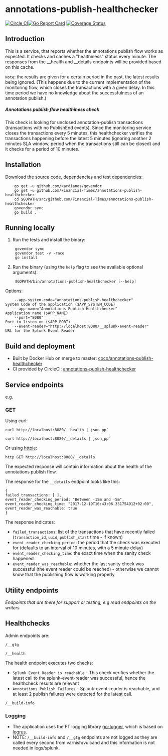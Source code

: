# annotations-publish-healthchecker

[![Circle CI](https://circleci.com/gh/Financial-Times/annotations-publish-healthchecker/tree/master.png?style=shield)](https://circleci.com/gh/Financial-Times/annotations-publish-healthchecker/tree/master)[![Go Report Card](https://goreportcard.com/badge/github.com/Financial-Times/annotations-publish-healthchecker)](https://goreportcard.com/report/github.com/Financial-Times/annotations-publish-healthchecker) [![Coverage Status](https://coveralls.io/repos/github/Financial-Times/annotations-publish-healthchecker/badge.svg)](https://coveralls.io/github/Financial-Times/annotations-publish-healthchecker)

## Introduction

This is a service, that reports whether the annotations publish flow works as expected.
It checks and caches a "healthiness" status every minute. 
The responses from the __health and __details endpoints will be provided based on this cache.

`Note`: the results are given for a certain period in the past, the latest results being ignored.
(This happens due to the current implementation of the monitoring flow, which closes the transactions with a given delay. In this time period we have no knowledge about the successfulness of an annotation publish.)

##### Annotations publish flow healthiness check

This check is looking for unclosed annotation-publish transactions (transactions with no PublishEnd events).
Since the monitoring service closes the transactions every 5 minutes, this healthchecker verifies the transactions happening before the latest 5 minutes (ignoring another 2 minutes SLA window, period when the transactions still can be closed) and it checks for a period of 10 minutes.

## Installation

Download the source code, dependencies and test dependencies:

        go get -u github.com/kardianos/govendor
        go get -u github.com/Financial-Times/annotations-publish-healthchecker
        cd $GOPATH/src/github.com/Financial-Times/annotations-publish-healthchecker
        govendor sync
        go build .

## Running locally

1. Run the tests and install the binary:

        govendor sync
        govendor test -v -race
        go install

2. Run the binary (using the `help` flag to see the available optional arguments):

        $GOPATH/bin/annotations-publish-healthchecker [--help]

Options:

        --app-system-code="annotations-publish-healthchecker"            System Code of the application ($APP_SYSTEM_CODE)
        --app-name="Annotations Publish Healthchecker"                   Application name ($APP_NAME)
        --port="8080"                                                    Port to listen on ($APP_PORT)
        --event-reader="http://localhost:8080/__splunk-event-reader"     URL for the Splunk Event Reader

## Build and deployment

* Built by Docker Hub on merge to master: [coco/annotations-publish-healthchecker](https://hub.docker.com/r/coco/annotations-publish-healthchecker/)
* CI provided by CircleCI: [annotations-publish-healthchecker](https://circleci.com/gh/Financial-Times/annotations-publish-healthchecker)

## Service endpoints

e.g.
### GET

Using curl:

    curl http://localhost:8080/__health | json_pp`
    
    curl http://localhost:8080/__details | json_pp`

Or using [httpie](https://github.com/jkbrzt/httpie):

    http GET http://localhost:8080/__details

The expected response will contain information about the health of the annotations publish flow.

The response for the `__details` endpoint looks like this:
    
    {
    failed_transactions: [ ],
    event_reader_checking_period: "Between -15m and -5m",
    event_reader_checking_time: "2017-12-19T16:43:06.351754912+02:00",
    event_reader_was_reachable: true
    }
    

The response indicates:
 - `failed_transactions`: list of the transactions that have recently failed (`transaction_id`, `uuid`, `publish_start` time - if known)
 - `event_reader_checking_period`: the period that the check was executed for (defaults to an interval of 10 minutes, with a 5 minute delay)
 - `event_reader_checking_time`: the exact time when the sanity check happened
 - `event_reader_was_reachable`: whether the last sanity check was successful (the event reader could be reached) - otherwise we cannot know that the publishing flow is working properly


## Utility endpoints
_Endpoints that are there for support or testing, e.g read endpoints on the writers_

## Healthchecks
Admin endpoints are:

`/__gtg`

`/__health`

The health endpoint executes two checks:
- `Splunk Event Reader is reachable` - This check verifies whether the latest call to the splunk-event-reader was successful, hence the healthcheck results are relevant
- `Annotations Publish Failures` - Splunk-event-reader is reachable, and at least 2 publish failures were detected for the latest call.

`/__build-info`

### Logging

* The application uses the FT logging library [go-logger](https://github.com/Financial-Times/go-logger), which is based on [logrus](https://github.com/sirupsen/logrus).
* NOTE: `/__build-info` and `/__gtg` endpoints are not logged as they are called every second from varnish/vulcand and this information is not needed in logs/splunk.
